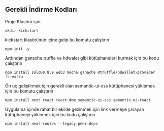 ## Gerekli İndirme Kodları

Proje Klasörü için 

`mkdir kickstart`

kickstart klasörünün içine gelip bu komutu çalıştırın

`npm init -y`

Ardından ganache truffle ve hdwalet gibi kütüphaneleri kurmak için bu kodu çalıştırın

`npm install solc@0.8.9 web3 mocha ganache @truffle/hdwallet-provider fs-extra`

Ön uç geliştirmek için gerekli olan semantic-ui-css kütüphanesi yüklemek için bu komutu çalıştırın

`npm install next react react-dom semantic-ui-css semantic-ui-react`

Uygulama içinde rahat bir ekilde gezinmek için link vermeye yarayan kütüphaneyi yüklemek için bu kodu çalıştırın

`npm install next-routes --legacy-peer-deps`
